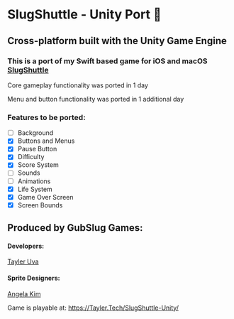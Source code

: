 # SlugShuttle - Unity Port 🚀
## Cross-platform built with the Unity Game Engine
### This is a port of my Swift based game for iOS and macOS [SlugShuttle](https://github.com/TaylerUva/SlugShuttle)

Core gameplay functionality was ported in 1 day

Menu and button functionality was ported in 1 additional day

### Features to be ported:
- [ ] Background
- [x] Buttons and Menus
- [x] Pause Button
- [x] Difficulty
- [x] Score System
- [ ] Sounds
- [ ] Animations
- [x] Life System
- [x] Game Over Screen
- [x] Screen Bounds

## Produced by GubSlug Games:
#### Developers:
[Tayler Uva](https://Tayler.Tech)

#### Sprite Designers:
[Angela Kim](https://github.com/AngelaKimmy)

Game is playable at: https://Tayler.Tech/SlugShuttle-Unity/
